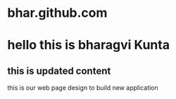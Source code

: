 # bhar.github.com
<h1> hello this is bharagvi Kunta</h1> 
<h2> this is updated content </h2>
<p> this is our web page design to build new application </p>
